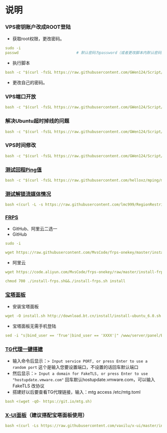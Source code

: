 # 说明

### VPS密钥账户改成ROOT登陆
- 获取root权限，更改密码。
```yaml
sudo -i
passwd							# 默认密码为password（或者更改脚本内默认密码）
```
- 执行脚本
```yaml
bash -c "$(curl -fsSL https://raw.githubusercontent.com/GWen124/Script/master/Linux/root.sh)"
```
- 更改自己的密码。


### VPS端口开放 
```yaml
bash -c "$(curl -fsSL https://raw.githubusercontent.com/GWen124/Script/master/Linux/openport.sh)"
```

### 解决Ubuntu超时掉线的问题 
```yaml
bash -c "$(curl -fsSL https://raw.githubusercontent.com/GWen124/Script/master/Linux/ClientAliveInterval.sh)"
```

### VPS时间修改
```yaml
bash -c "$(curl -fsSL https://raw.githubusercontent.com/GWen124/Script/master/Linux/Time.sh)"
```

### [测试回程Ping值](https://github.com/helloxz/mping)
```yaml
bash -c "$(curl -fsSL https://raw.githubusercontent.com/helloxz/mping/master/mping.sh)"
```

### [测试解锁流媒体情况](https://github.com/lmc999/RegionRestrictionCheck)
```yaml
bash <(curl -L -s https://raw.githubusercontent.com/lmc999/RegionRestrictionCheck/main/check.sh)
```

### [FRPS](https://github.com/MvsCode/frps-onekey)
- GitHub、阿里云二选一
- GitHub
```yaml
sudo -i
```
```yaml
wget https://raw.githubusercontent.com/MvsCode/frps-onekey/master/install-frps.sh -O ./install-frps.sh
```
- 阿里云
```yaml
wget https://code.aliyun.com/MvsCode/frps-onekey/raw/master/install-frps.sh -O ./install-frps.sh
```
```yaml
chmod 700 ./install-frps.sh&&./install-frps.sh install
```

### [宝塔面板](https://github.com/aaPanel/BaoTa)
- 安装宝塔面板
```yaml
wget -O install.sh http://download.bt.cn/install/install-ubuntu_6.0.sh && bash install.sh
```
- 宝塔面板无需手机登陆
```yaml
sed -i "s|bind_user == 'True'|bind_user == 'XXXX'|" /www/server/panel/BTPanel/static/js/index.js
```

### [TG代理一键搭建](https://github.com/cutelua/mtg-dist)
- 输入命令后显示：`> Input service PORT, or press Enter to use a random port` 这个是输入您要设置端口，不设置的话回车默认端口
- 然后显示：`> Input a domain for FakeTLS, or press Enter to use "hostupdate.vmware.com"` 回车默认hostupdate.vmware.com，可以输入 FakeTLS 改协议
- 搭建好以后要查看TG代理链接，输入：mtg access /etc/mtg.toml
```yaml
bash <(wget -qO- https://git.io/mtg.sh)
```

### [X-UI面板](https://github.com/vaxilu/x-ui)（建议搭配宝塔面板使用）
```yaml
bash <(curl -Ls https://raw.githubusercontent.com/vaxilu/x-ui/master/install.sh)
```